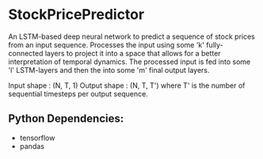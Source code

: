 # StockPricePredictor

An LSTM-based deep neural network to predict a sequence of stock prices from an input sequence. Processes the input using some 'k' fully-connected layers to project it into a space that allows for a better interpretation of temporal dynamics. The processed input is fed into some 'l' LSTM-layers and then the into some 'm' final output layers.

Input shape : (N, T, 1)
Output shape : (N, T, T') where T' is the number of sequential timesteps per output sequence.

Python Dependencies:
-------------------
- tensorflow
- pandas

